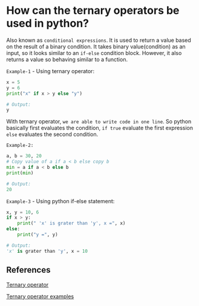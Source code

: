 # How can the ternary operators be used in python?

Also known as `conditional expressions`. It is used to return a value based on the result of a binary condition. It takes binary value(condition) as an input, so it looks similar to an `if-else` condition block. However, it also returns a value so behaving similar to a function.

`Example-1` - Using ternary operator:

```python
x = 5
y = 6
print("x" if x > y else "y")

# Output:
y
```

With ternary operator, `we are able to write code in one line`. So python basically first evaluates the condition, `if true` evaluate the first expression `else` evaluates the second condition.

`Example-2:`

```python
a, b = 30, 20
# Copy value of a if a < b else copy b
min = a if a < b else b
print(min)

# Output:
20
```

`Example-3` - Using python if-else statement:

```python
x, y = 10, 6
if x > y:
    print(" 'x' is grater than 'y', x =", x)
else:
    print("y =", y)

# Output:
'x' is grater than 'y', x = 10
```

## References

[Ternary operator](https://www.geeksforgeeks.org/ternary-operator-in-python/)

[Ternary operator examples](https://www.tutorialspoint.com/ternary-operator-in-python)
